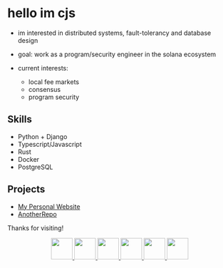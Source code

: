 # hello im cjs

- im interested in distributed systems, fault-tolerancy and database design

- goal: work as a program/security engineer in the solana ecosystem
 
- current interests:
  - local fee markets 
  - consensus 
  - program security
  
## Skills
- Python + Django
- Typescript/Javascript
- Rust
- Docker
- PostgreSQL 


##  Projects
- [My Personal Website](https://github.com/cjs675/personal-website.git)
- [AnotherRepo](https://github.com/cjs675/AnotherRepo)


Thanks for visiting!


<p align="center">
  <a href="https://www.rust-lang.org/" title="Rust">
    <img src="https://skillicons.dev/icons?i=rust&theme=light" height="48" />
  </a>
  <a href="https://www.typescriptlang.org/" title="TypeScript">
    <img src="https://skillicons.dev/icons?i=typescript&theme=light" height="48" />
  </a>
  <a href="https://www.python.org/" title="Python">
    <img src="https://skillicons.dev/icons?i=python&theme=light" height="48" />
  </a>
  <a href="https://www.djangoproject.com/" title="Django">
    <img src="https://skillicons.dev/icons?i=django&theme=light" height="48" />
  </a>
  <a href="https://www.docker.com/" title="Docker">
    <img src="https://skillicons.dev/icons?i=docker&theme=light" height="48" />
  </a>
  <a href="https://www.postgresql.org/" title="PostgreSQL">
    <img src="https://skillicons.dev/icons?i=postgresql&theme=light" height="48" />
  </a>
</p>
